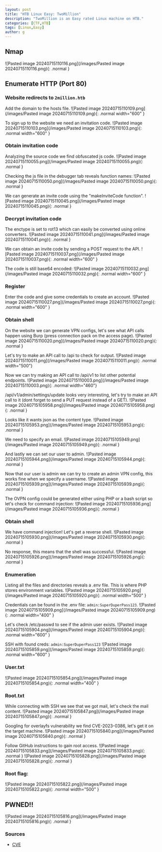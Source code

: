 ```yaml
---
layout: post
title: "HTB Linux Easy: TwoMillion"
description: "TwoMillion is an Easy rated Linux machine on HTB."
categories: [CTF,HTB]
tags: [Linux,Easy]
author: g
---
```


## Nmap
![Pasted image 20240715110116.png](/images/Pasted image 20240715110116.png){: .normal }

## Enumerate HTTP (Port 80)
### Website redirects to `2million.htb`
Add the domain to the hosts file.
![Pasted image 20240715110109.png](/images/Pasted image 20240715110109.png){: .normal width="600" }

To sign up to the website we need an invitation code.
![Pasted image 20240715110103.png](/images/Pasted image 20240715110103.png){: .normal width="600" }


### Obtain invitation code
Analyzing the source code we find obfuscated js code.
![Pasted image 20240715110055.png](/images/Pasted image 20240715110055.png){: .normal }

Checking the js file in the debugger tab reveals function names:
![Pasted image 20240715110050.png](/images/Pasted image 20240715110050.png){: .normal }

We can generate an invite code using the "makeInviteCode function".
![Pasted image 20240715110045.png](/images/Pasted image 20240715110045.png){: .normal }


### Decrypt invitation code
The enctype is set to rot13 which can easily be converted using online converters.
![Pasted image 20240715110041.png](/images/Pasted image 20240715110041.png){: .normal }

We can obtain an invite code by sending a POST request to the API.
![Pasted image 20240715110037.png](/images/Pasted image 20240715110037.png){: .normal width="600" }

The code is still base64 encoded:
![Pasted image 20240715110032.png](/images/Pasted image 20240715110032.png){: .normal width="600" }


### Register
Enter the code and give some credentials to create an account.
![Pasted image 20240715110027.png](/images/Pasted image 20240715110027.png){: .normal width="600" }



### Obtain shell
On the website we can generate VPN configs, let's see what API calls happen using Burp (press connection pack on the access page).
![Pasted image 20240715110020.png](/images/Pasted image 20240715110020.png){: .normal }

Let's try to make an API call to /api to check for output.
![Pasted image 20240715110011.png](/images/Pasted image 20240715110011.png){: .normal width="500"}

Now we can try making an API call to /api/v1 to list other potential endpoints.
![Pasted image 20240715110003.png](/images/Pasted image 20240715110003.png){: .normal width="460"}

/api/v1/admin/settings/update looks very interesting, let's try to make an API call to it (dont forget to send a PUT request instead of a GET).
![Pasted image 20240715105958.png](/images/Pasted image 20240715105958.png){: .normal }

Looks like it wants json as the content type.
![Pasted image 20240715105953.png](/images/Pasted image 20240715105953.png){: .normal }

We need to specify an email.
![Pasted image 20240715105949.png](/images/Pasted image 20240715105949.png){: .normal }

And lastly we can set our user to admin.
![Pasted image 20240715105944.png](/images/Pasted image 20240715105944.png){: .normal }

Now that our user is admin we can try to create an admin VPN config, this works fine when we specify a username.
![Pasted image 20240715105939.png](/images/Pasted image 20240715105939.png){: .normal }

The OVPN config could be generated either using PHP or a bash script so let's check for command injection:
![Pasted image 20240715105936.png](/images/Pasted image 20240715105936.png){: .normal }


### Obtain shell
We have command injection! Let's get a reverse shell.
![Pasted image 20240715105930.png](/images/Pasted image 20240715105930.png){: .normal }

No response, this means that the shell was successful.
![Pasted image 20240715105926.png](/images/Pasted image 20240715105926.png){: .normal }


### Enumeration
Listing all the files and directories reveals a .env file. This is where PHP stores environment variables.
![Pasted image 20240715105920.png](/images/Pasted image 20240715105920.png){: .normal width="500" }

Credentials can be found in the .env file: `admin:SuperDuperPass123`.
![Pasted image 20240715105909.png](/images/Pasted image 20240715105909.png){: .normal width="400" }

Let's check /etc/passwd to see if the admin user exists.
![Pasted image 20240715105904.png](/images/Pasted image 20240715105904.png){: .normal width="600" }

SSH with found creds: `admin:SuperDuperPass123`
![Pasted image 20240715105859.png](/images/Pasted image 20240715105859.png){: .normal width="600" }


### User.txt
![Pasted image 20240715105854.png](/images/Pasted image 20240715105854.png){: .normal width="400" }


### Root.txt
While connecting with SSH we see that we got mail, let's check the mail content.
![Pasted image 20240715105847.png](/images/Pasted image 20240715105847.png){: .normal }

Googling for overlayfs vulnerability we find CVE-2023-0386, let's get it on the target machine.
![Pasted image 20240715105840.png](/images/Pasted image 20240715105840.png){: .normal }

Follow GitHub instructions to gain root access.
![Pasted image 20240715105833.png](/images/Pasted image 20240715105833.png){: .normal }
![Pasted image 20240715105828.png](/images/Pasted image 20240715105828.png){: .normal }

### Root flag:
![Pasted image 20240715105822.png](/images/Pasted image 20240715105822.png){: .normal width="500" }


## PWNED!!
![Pasted image 20240715105816.png](/images/Pasted image 20240715105816.png){: .normal }


### Sources
- [CVE](https://github.com/sxlmnwb/CVE-2023-0386)